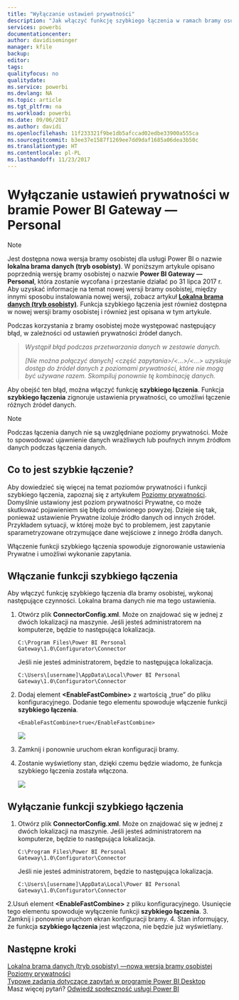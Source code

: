 ```yaml
---
title: "Wyłączanie ustawień prywatności"
description: "Jak włączyć funkcję szybkiego łączenia w ramach bramy osobistej w celu wyłączenia ustawień prywatności na potrzeby odświeżania."
services: powerbi
documentationcenter: 
author: davidiseminger
manager: kfile
backup: 
editor: 
tags: 
qualityfocus: no
qualitydate: 
ms.service: powerbi
ms.devlang: NA
ms.topic: article
ms.tgt_pltfrm: na
ms.workload: powerbi
ms.date: 09/06/2017
ms.author: davidi
ms.openlocfilehash: 11f233321f9be1db5afccad02edbe33900a555ca
ms.sourcegitcommit: b3ee37e1587f1269ee7dd9daf1685a06dea3b50c
ms.translationtype: HT
ms.contentlocale: pl-PL
ms.lasthandoff: 11/23/2017
---
```

# <a name="disable-privacy-setting-in-power-bi-gateway---personal"></a>Wyłączanie ustawień prywatności w bramie Power BI Gateway — Personal
> [!NOTE]
> Jest dostępna nowa wersja bramy osobistej dla usługi Power BI o nazwie **lokalna brama danych (tryb osobisty)**. W poniższym artykule opisano poprzednią wersję bramy osobistej o nazwie **Power BI Gateway — Personal**, która zostanie wycofana i przestanie działać po 31 lipca 2017 r. Aby uzyskać informacje na temat nowej wersji bramy osobistej, między innymi sposobu instalowania nowej wersji, zobacz artykuł [**Lokalna brama danych (tryb osobisty)**](service-gateway-personal-mode.md). Funkcja szybkiego łączenia jest również dostępna w nowej wersji bramy osobistej i również jest opisana w tym artykule.
> 
> 

Podczas korzystania z bramy osobistej może występować następujący błąd, w zależności od ustawień prywatności źródeł danych.

> *Wystąpił błąd podczas przetwarzania danych w zestawie danych.*
> 
> *[Nie można połączyć danych] &lt;część zapytania&gt;/&lt;...&gt;/&lt;...&gt; uzyskuje dostęp do źródeł danych z poziomami prywatności, które nie mogą być używane razem. Skompiluj ponownie tę kombinację danych.*
> 
> 

Aby obejść ten błąd, można włączyć funkcję **szybkiego łączenia**. Funkcja **szybkiego łączenia** zignoruje ustawienia prywatności, co umożliwi łączenie różnych źródeł danych.

> [!NOTE]
> Podczas łączenia danych nie są uwzględniane poziomy prywatności. Może to spowodować ujawnienie danych wrażliwych lub poufnych innym źródłom danych podczas łączenia danych.
> 
> 

## <a name="what-is-fast-combine"></a>Co to jest szybkie łączenie?
Aby dowiedzieć się więcej na temat poziomów prywatności i funkcji szybkiego łączenia, zapoznaj się z artykułem [Poziomy prywatności](https://support.office.com/en-us/article/Privacy-levels-Power-Query-CC3EDE4D-359E-4B28-BC72-9BEE7900B540). Domyślnie ustawiony jest poziom prywatności Prywatne, co może skutkować pojawieniem się błędu omówionego powyżej. Dzieje się tak, ponieważ ustawienie Prywatne izoluje źródło danych od innych źródeł. Przykładem sytuacji, w której może być to problemem, jest zapytanie sparametryzowane otrzymujące dane wejściowe z innego źródła danych.

Włączenie funkcji szybkiego łączenia spowoduje zignorowanie ustawienia Prywatne i umożliwi wykonanie zapytania.

## <a name="turn-on-fast-combine"></a>Włączanie funkcji szybkiego łączenia
Aby włączyć funkcję szybkiego łączenia dla bramy osobistej, wykonaj następujące czynności. Lokalna brama danych nie ma tego ustawienia.

1. Otwórz plik **ConnectorConfig.xml**.  Może on znajdować się w jednej z dwóch lokalizacji na maszynie.  Jeśli jesteś administratorem na komputerze, będzie to następująca lokalizacja.
   
    <pre><code>C:\Program Files\Power BI Personal Gateway\1.0\Configurator\Connector</code></pre>
   
    Jeśli nie jesteś administratorem, będzie to następująca lokalizacja.
   
    <pre><code>C:\Users\[username]\AppData\Local\Power BI Personal Gateway\1.0\Configurator\Connector</code></pre>
2. Dodaj element **&lt;EnableFastCombine&gt;** z wartością „true” do pliku konfiguracyjnego. Dodanie tego elementu spowoduje włączenie funkcji **szybkiego łączenia**.
   
   <pre><code>&lt;EnableFastCombine&gt;true&lt;/EnableFastCombine&gt;</code></pre>
   
   ![](media/refresh-enable-fast-combine/configfile.png)
3. Zamknij i ponownie uruchom ekran konfiguracji bramy.
4. Zostanie wyświetlony stan, dzięki czemu będzie wiadomo, że funkcja szybkiego łączenia została włączona.
   
   ![](media/refresh-enable-fast-combine/fastcombineenabled.png)

## <a name="turn-off-fast-combine"></a>Wyłączanie funkcji szybkiego łączenia
1. Otwórz plik **ConnectorConfig.xml**.  Może on znajdować się w jednej z dwóch lokalizacji na maszynie.  Jeśli jesteś administratorem na komputerze, będzie to następująca lokalizacja.
   
    <pre><code>C:\Program Files\Power BI Personal Gateway\1.0\Configurator\Connector</code></pre>
   
    Jeśli nie jesteś administratorem, będzie to następująca lokalizacja.
   
    <pre><code>C:\Users\[username]\AppData\Local\Power BI Personal Gateway\1.0\Configurator\Connector</code></pre>
2.Usuń element **&lt;EnableFastCombine&gt;** z pliku konfiguracyjnego. Usunięcie tego elementu spowoduje wyłączenie funkcji **szybkiego łączenia**.
3. Zamknij i ponownie uruchom ekran konfiguracji bramy.
4. Stan informujący, że funkcja **szybkiego łączenia** jest włączona, nie będzie już wyświetlany.

## <a name="next-steps"></a>Następne kroki
[Lokalna brama danych (tryb osobisty) —nowa wersja bramy osobistej](service-gateway-personal-mode.md)
[Poziomy prywatności](https://support.office.com/en-us/article/Privacy-levels-Power-Query-CC3EDE4D-359E-4B28-BC72-9BEE7900B540)  
[Typowe zadania dotyczące zapytań w programie Power BI Desktop](desktop-common-query-tasks.md)  
Masz więcej pytań? [Odwiedź społeczność usługi Power BI](http://community.powerbi.com/)

